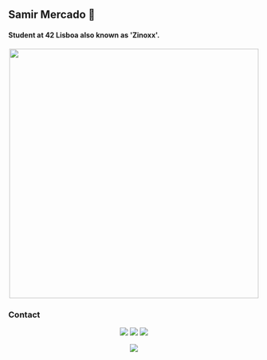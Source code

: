 ## Samir Mercado 🐬
#### Student at 42 Lisboa also known as 'Zinoxx'.

<p align="center">
  <img src="[https://unicorn-cdn.b-cdn.net/be85385f-b1cd-4cb4-8f47-21eb64496623/42-lisboa-rgb-horizontal.png](https://www.itjobs.pt/empresa/42-lisboa/logo/social)" style="width: 500px;">
</p>

<!-- [![faaraujo's 42 stats](https://badge42.vercel.app/api/v2/clgrr2va0002108jo3cc5foww/stats?cursusId=21&coalitionId=piscine)](https://github.com/JaeSeoKim/badge42) -->

### Contact

<p align="center">
	<a href="https://www.discord.com/users/zinoxx0"><img src="https://img.shields.io/badge/Discord-zinoxx0-7289DA?style=for-the-badge&logo=discord&logoColor=white"></a>
	<a href="https://www.instagram.com/Zinoxx.0"><img src="https://img.shields.io/badge/Instagram-Zinoxx.0-E4405F?style=for-the-badge&logo=instagram&logoColor=white"></a>
	<a href="https://www.steamcommunity.com/id/Zinoxx1"><img src="https://img.shields.io/badge/Steam-Zinoxx-000000?style=for-the-badge&logo=steam&logoColor=white"></a>
</p>

<p align="center">
  <img src="https://skillicons.dev/icons?i=c,cpp,py,js,photoshop,aftereffects">
</p>
